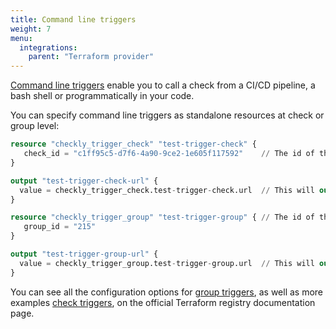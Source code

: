 ```yaml
---
title: Command line triggers
weight: 7
menu:
  integrations:
    parent: "Terraform provider"
---
```


[Command line triggers](https://www.checklyhq.com/docs/cicd/triggers/) enable you to call a check from a CI/CD pipeline, a bash shell or programmatically in your code.

You can specify command line triggers as standalone resources at check or group level:

```terraform
resource "checkly_trigger_check" "test-trigger-check" {
   check_id = "c1ff95c5-d7f6-4a90-9ce2-1e605f117592"    // The id of the check to be triggered
}

output "test-trigger-check-url" {
  value = checkly_trigger_check.test-trigger-check.url  // This will output the trigger url
}

resource "checkly_trigger_group" "test-trigger-group" { // The id of the group to be triggered
   group_id = "215"
}

output "test-trigger-group-url" {
  value = checkly_trigger_group.test-trigger-group.url  // This will output the trigger url
}
```

You can see all the configuration options for [group triggers](https://registry.terraform.io/providers/checkly/checkly/latest/docs/resources/trigger_group), as well as more examples [check triggers](https://registry.terraform.io/providers/checkly/checkly/latest/docs/resources/trigger_check), on the official Terraform registry documentation page.
